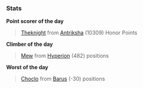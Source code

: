 

### Stats

**Point scorer of the day**
>[Theknight](/#/character/Antriksha/135676) from [Antriksha](/#/ranking/Antriksha)  (10309) Honor Points


**Climber of the day**
>[Mew](/#/character/Hyperion/331092) from [Hyperion](/#/ranking/Hyperion)  (482) positions


**Worst of the day**
>[Choclo](/#/character/Barus/1121449) from [Barus](/#/ranking/Barus)  (-30) positions


